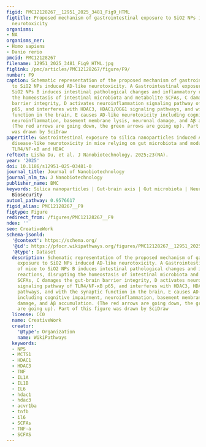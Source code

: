 ```yaml
---
figid: PMC12128267__12951_2025_3481_Fig9_HTML
figtitle: Proposed mechanism of gastrointestinal exposure to SiO2 NPs induced AD-like
  neurotoxicity
organisms:
- NA
organisms_ner:
- Homo sapiens
- Danio rerio
pmcid: PMC12128267
filename: 12951_2025_3481_Fig9_HTML.jpg
figlink: /pmc/articles/PMC12128267/figure/F9/
number: F9
caption: Schematic representation of the proposed mechanism of gastrointestinal exposure
  to SiO2 NPs induced AD-like neurotoxicity. A Gastrointestinal exposure of mice to
  SiO2 NPs B induces intestinal pathological changes and inflammatory reactions, disrupting
  the homeostasis of intestinal microbiota and metabolite SCFAs, C damages the gut-brain
  barrier integrity, D activates neuroinflammation signaling pathway of TLR4/NF-κB
  p65, and interferes with HDAC3, HDAC1/OGG1 signaling pathways, and with the synaptic
  function in the brain, E causes AD-like neurotoxicity including cognitive impairment,
  neuroinflammation, basement membrane lysis, neuronal damage, and Aβ accumulation.
  (The red arrows are going down, the green arrows are going up). Part of this figure
  was drawn by SciDraw
papertitle: Gastrointestinal exposure to silica nanoparticles induced Alzheimer’s
  disease-like neurotoxicity in mice relying on gut microbiota and modulation through
  TLR4/NF-κB and HDAC
reftext: Lisha Du, et al. J Nanobiotechnology. 2025;23(NA).
year: '2025'
doi: 10.1186/s12951-025-03481-0
journal_title: Journal of Nanobiotechnology
journal_nlm_ta: J Nanobiotechnology
publisher_name: BMC
keywords: Silica nanoparticles | Gut-brain axis | Gut microbiota | Neurotoxicity |
  Biosecurity
automl_pathway: 0.9576617
figid_alias: PMC12128267__F9
figtype: Figure
redirect_from: /figures/PMC12128267__F9
ndex: ''
seo: CreativeWork
schema-jsonld:
  '@context': https://schema.org/
  '@id': https://pfocr.wikipathways.org/figures/PMC12128267__12951_2025_3481_Fig9_HTML.html
  '@type': Dataset
  description: Schematic representation of the proposed mechanism of gastrointestinal
    exposure to SiO2 NPs induced AD-like neurotoxicity. A Gastrointestinal exposure
    of mice to SiO2 NPs B induces intestinal pathological changes and inflammatory
    reactions, disrupting the homeostasis of intestinal microbiota and metabolite
    SCFAs, C damages the gut-brain barrier integrity, D activates neuroinflammation
    signaling pathway of TLR4/NF-κB p65, and interferes with HDAC3, HDAC1/OGG1 signaling
    pathways, and with the synaptic function in the brain, E causes AD-like neurotoxicity
    including cognitive impairment, neuroinflammation, basement membrane lysis, neuronal
    damage, and Aβ accumulation. (The red arrows are going down, the green arrows
    are going up). Part of this figure was drawn by SciDraw
  license: CC0
  name: CreativeWork
  creator:
    '@type': Organization
    name: WikiPathways
  keywords:
  - NPS
  - MCTS1
  - HDAC1
  - HDAC3
  - TNF
  - IL1A
  - IL1B
  - IL6
  - hdac1
  - hdac3
  - acvr1ba
  - tnfb
  - il6
  - SCFAs
  - TNF-a
  - SCFAS
---
```


